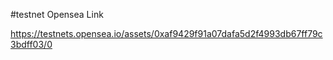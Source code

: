#testnet Opensea Link

https://testnets.opensea.io/assets/0xaf9429f91a07dafa5d2f4993db67ff79c3bdff03/0
